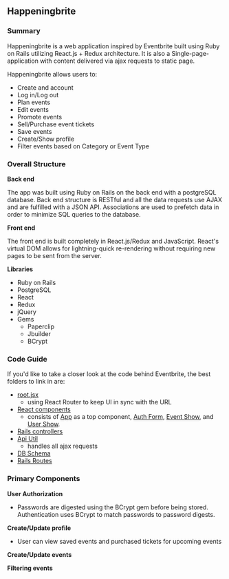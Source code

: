## Happeningbrite

### Summary 
Happeningbrite is a web application inspired by Eventbrite built using Ruby on Rails utilizing React.js + Redux architecture. It is also a Single-page-application with content delivered via ajax requests to static page.

Happeningbrite allows users to:
* Create and account 
* Log in/Log out
* Plan events
* Edit events
* Promote events 
* Sell/Purchase event tickets
* Save events
* Create/Show profile
* Filter events based on Category or Event Type

### Overall Structure 
**Back end** 

The app was built using Ruby on Rails on the back end with a postgreSQL database. Back end structure is RESTful and all the data requests use AJAX and are fulfilled with a JSON API. Associations are used to prefetch data in order to minimize SQL queries to the database.

**Front end**

The front end is built completely in React.js/Redux and JavaScript. React's virtual DOM allows for lightning-quick re-rendering without requiring new pages to be sent from the server.

**Libraries** 

* Ruby on Rails 
* PostgreSQL
* React 
* Redux 
* jQuery 
* Gems 
    * Paperclip 
    * Jbuilder 
    * BCrypt
    
### Code Guide 
If you'd like to take a closer look at the code behind Eventbrite, the best folders to link in are: 
* [root.jsx](https://github.com/emilylhansen/eventbrite/blob/master/frontend/components/root.jsx)
    * using React Router to keep UI in sync with the URL 
* [React components](https://github.com/emilylhansen/eventbrite/tree/master/frontend/components)
    * consists of [App](https://github.com/emilylhansen/eventbrite/blob/master/frontend/components/App.jsx) as a top component, [Auth Form](https://github.com/emilylhansen/eventbrite/blob/master/frontend/components/session_form), [Event Show](https://github.com/emilylhansen/eventbrite/blob/master/frontend/components/event_show), and [User Show](https://github.com/emilylhansen/eventbrite/blob/master/frontend/components/user_show).
* [Rails controllers](https://github.com/emilylhansen/eventbrite/tree/master/app/controllers)
* [Api Util](https://github.com/emilylhansen/eventbrite/tree/master/frontend/util)
  * handles all ajax requests 
* [DB Schema](https://github.com/emilylhansen/eventbrite/blob/master/db/schema.rb)
* [Rails Routes](https://github.com/emilylhansen/eventbrite/blob/master/config/routes.rb) 

### Primary Components 
**User Authorization**
* Passwords are digested using the BCrypt gem before being stored. Authentication uses BCrypt to match passwords to password digests. 

**Create/Update profile** 
* User can view saved events and purchased tickets for upcoming events

**Create/Update events**

**Filtering events** 

